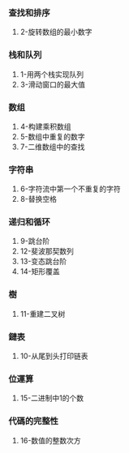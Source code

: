 ### 查找和排序
1. 2-旋转数组的最小数字


### 栈和队列
1. 1-用两个栈实现队列
2. 3-滑动窗口的最大值


### 数组
1. 4-构建乘积数组
2. 5-数组中重复的数字
3. 7-二维数组中的查找

### 字符串
1. 6-字符流中第一个不重复的字符
2. 8-替换空格

### 递归和循环
1. 9-跳台阶
2. 12-斐波那契数列
3. 13-变态跳台阶
4. 14-矩形覆盖

### 樹
1. 11-重建二叉树

### 鏈表
1. 10-从尾到头打印链表

### 位運算
1. 15-二进制中1的个数

### 代碼的完整性
1. 16-数值的整数次方
